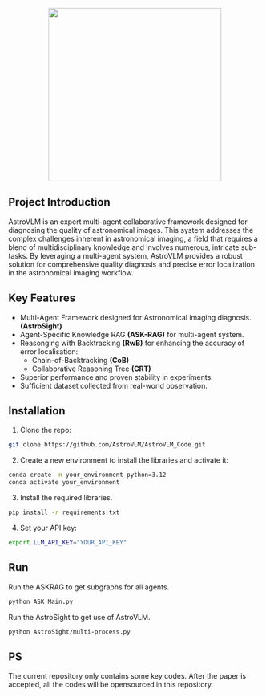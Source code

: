 <p align="center">
  <img src="https://github.com/user-attachments/assets/1db1baa0-62b4-4469-b92b-a8083cf39796" width="345px" style="vertical-align:middle;">
</p>

## Project Introduction
AstroVLM is an expert multi-agent collaborative framework designed for diagnosing the quality of astronomical images. This system addresses the complex challenges inherent in astronomical imaging, a field that requires a blend of multidisciplinary knowledge and involves numerous, intricate sub-tasks. By leveraging a multi-agent system, AstroVLM provides a robust solution for comprehensive quality diagnosis and precise error localization in the astronomical imaging workflow. 

## Key Features

- Multi-Agent Framework designed for Astronomical imaging diagnosis. **(AstroSight)**
- Agent-Specific Knowledge RAG **(ASK-RAG)** for multi-agent system. 
- Reasonging with Backtracking **(RwB)** for enhancing the accuracy of error localisation:  
  - Chain-of-Backtracking **(CoB)**
  - Collaborative Reasoning Tree **(CRT)**
-  Superior performance and proven stability in experiments.
-  Sufficient dataset collected from real-world observation.

## Installation 
1.  Clone the repo:
```bash
git clone https://github.com/AstroVLM/AstroVLM_Code.git
```
2. Create a new environment to install the libraries and activate it:
```bash
conda create -n your_environment python=3.12
conda activate your_environment
```
3. Install the required libraries.
```bash
pip install -r requirements.txt
```
4. Set your API key:
```bash
export LLM_API_KEY="YOUR_API_KEY"
```

## Run
Run the ASKRAG to get subgraphs for all agents.
```bash
python ASK_Main.py
```

Run the AstroSight to get use of AstroVLM.
```bash
python AstroSight/multi-process.py
```

## PS

The current repository only contains some key codes. After the paper is accepted, all the codes will be opensourced in this repository.